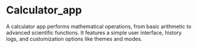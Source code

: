 # Calculator_app
 A calculator app performs mathematical operations, from basic arithmetic to advanced scientific functions. It features a simple user interface, history logs, and customization options like themes and modes.
